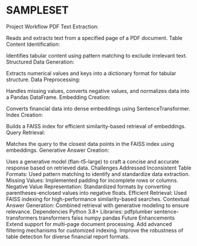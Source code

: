 # SAMPLESET
Project Workflow
PDF Text Extraction:

Reads and extracts text from a specified page of a PDF document.
Table Content Identification:

Identifies tabular content using pattern matching to exclude irrelevant text.
Structured Data Generation:

Extracts numerical values and keys into a dictionary format for tabular structure.
Data Preprocessing:

Handles missing values, converts negative values, and normalizes data into a Pandas DataFrame.
Embedding Creation:

Converts financial data into dense embeddings using SentenceTransformer.
Index Creation:

Builds a FAISS index for efficient similarity-based retrieval of embeddings.
Query Retrieval:

Matches the query to the closest data points in the FAISS index using embeddings.
Generative Answer Creation:

Uses a generative model (flan-t5-large) to craft a concise and accurate response based on retrieved data.
Challenges Addressed
Inconsistent Table Formats: Used pattern matching to identify and standardize data extraction.
Missing Values: Implemented padding for incomplete rows or columns.
Negative Value Representation: Standardized formats by converting parentheses-enclosed values into negative floats.
Efficient Retrieval: Used FAISS indexing for high-performance similarity-based searches.
Contextual Answer Generation: Combined retrieval with generative modeling to ensure relevance.
Dependencies
Python 3.8+
Libraries:
pdfplumber
sentence-transformers
transformers
faiss
numpy
pandas
Future Enhancements
Extend support for multi-page document processing.
Add advanced filtering mechanisms for customized indexing.
Improve the robustness of table detection for diverse financial report formats.
